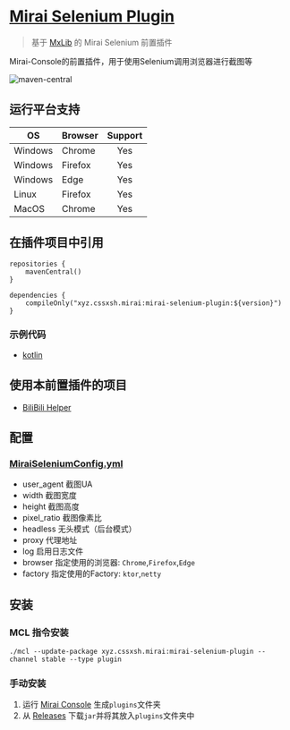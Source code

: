 # [Mirai Selenium Plugin](https://github.com/cssxsh/mirai-selenium-plugin)

> 基于 [MxLib](https://github.com/Karlatemp/MxLib) 的 Mirai Selenium 前置插件

Mirai-Console的前置插件，用于使用Selenium调用浏览器进行截图等

![maven-central](https://img.shields.io/maven-central/v/xyz.cssxsh.mirai/mirai-selenium-plugin)

## 运行平台支持

| OS      | Browser | Support |
|---------|---------|:-------:|
| Windows | Chrome  |   Yes   |
| Windows | Firefox |   Yes   |
| Windows | Edge    |   Yes   |
| Linux   | Firefox |   Yes   |
| MacOS   | Chrome  |   Yes   |

## 在插件项目中引用

```
repositories {
    mavenCentral()
}

dependencies {
    compileOnly("xyz.cssxsh.mirai:mirai-selenium-plugin:${version}")
}
```

### 示例代码

* [kotlin](src/test/kotlin/xyz/cssxsh/mirai/plugin/MiraiSeleniumPluginTest.kt)

## 使用本前置插件的项目

* [BiliBili Helper](https://github.com/cssxsh/bilibili-helper)

## 配置

### [MiraiSeleniumConfig.yml](src/main/kotlin/xyz/cssxsh/mirai/plugin/data/MiraiSeleniumConfig.kt)

* user_agent 截图UA
* width 截图宽度
* height 截图高度
* pixel_ratio 截图像素比
* headless 无头模式（后台模式）
* proxy 代理地址
* log 启用日志文件
* browser 指定使用的浏览器: `Chrome`,`Firefox`,`Edge`
* factory 指定使用的Factory: `ktor`,`netty`

## 安装

### MCL 指令安装

`./mcl --update-package xyz.cssxsh.mirai:mirai-selenium-plugin --channel stable --type plugin`

### 手动安装

1. 运行 [Mirai Console](https://github.com/mamoe/mirai-console) 生成`plugins`文件夹
1. 从 [Releases](https://github.com/cssxsh/mirai-selenium-plugin/releases) 下载`jar`并将其放入`plugins`文件夹中